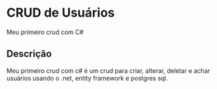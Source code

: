 # CRUD de Usuários

Meu primeiro crud com C#

## Descrição

Meu primeiro crud com c# é um crud para criar, alterar, deletar e achar usuários usando o .net, entity framework e postgres sql.
